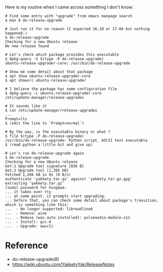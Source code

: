 <!--
{
  "title": "Upgrade Ubuntu",
  "date": "2017-03-26T14:43:36+09:00",
  "category": "",
  "tags": ["linux", "ubuntu"],
  "draft": true
}
-->

Here is my routine when I came across something I don't know:

```
# Find some entry with "upgrade" from emacs manpage search
$ man 8 do-release-upgrade

# Just run it for no reason (I expected 16.10 or 17.04 but nothing happened.)
$ do-release-upgrade
Checking for a new Ubuntu release
No new release found

# Let's check which package provides this executable
$ dpkg-query -S $(type -P do-release-upgrade)
ubuntu-release-upgrader-core: /usr/bin/do-release-upgrade

# Show me some detail about that package
$ apt show ubuntu-release-upgrader-core
$ apt showsrc ubuntu-release-upgrader

# I believe the package has some configuration file
$ dpkg-query -L ubuntu-release-upgrader-core
/etc/update-manager/release-upgrades

# It sounds like it
$ cat /etc/update-manager/release-upgrades
...
Prompt=lts
$ (edit the line to `Prompt=normal`)

# By the way, is the executable binary or what ?
$ file $(type -P do-release-upgrade)
/usr/bin/do-release-upgrade: Python script, ASCII text executable
$ (read python a little bit and give up)

# Let's run do-release-upgrade again
$ do-release-upgrade
Checking for a new Ubuntu release
Get:1 Upgrade tool signature [836 B]
Get:2 Upgrade tool [1,265 kB]
Fetched 1,266 kB in 0s (0 B/s)
authenticate 'yakkety.tar.gz' against 'yakkety.tar.gz.gpg'
extracting 'yakkety.tar.gz'
[sudo] password for hiogawa:
... it takes over tty
... at some point, it prompts start upgrading.
... before that, you can check some detail about package's transition, which is something like this:
...  - No longer supported: libreadline6
...  - Remove: wine
...  - Remove (was auto installed): pulseaudio-module-x11
...  - Install: gcc-6
...  - Upgrade: awscli
```


# Reference

- do-release-upgrade(8)
- https://wiki.ubuntu.com/YakketyYak/ReleaseNotes
